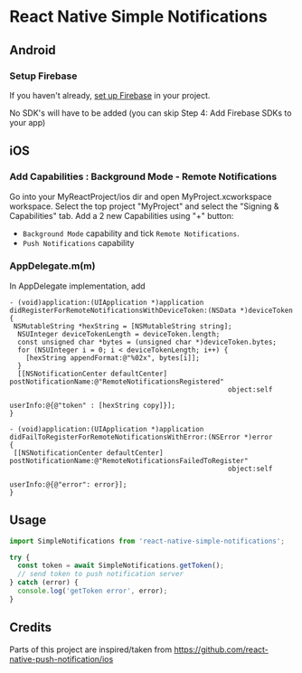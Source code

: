 # React Native Simple Notifications

## Android

### Setup Firebase

If you haven't already, [set up Firebase](https://firebase.google.com/docs/android/setup) in your project.

No SDK's will have to be added (you can skip Step 4: Add Firebase SDKs to your app)

## iOS

### Add Capabilities : Background Mode - Remote Notifications

Go into your MyReactProject/ios dir and open MyProject.xcworkspace workspace.
Select the top project "MyProject" and select the "Signing & Capabilities" tab.
Add a 2 new Capabilities using "+" button:

- `Background Mode` capability and tick `Remote Notifications`.
- `Push Notifications` capability

### AppDelegate.m(m)

In AppDelegate implementation, add

```objc
- (void)application:(UIApplication *)application didRegisterForRemoteNotificationsWithDeviceToken:(NSData *)deviceToken
{
 NSMutableString *hexString = [NSMutableString string];
  NSUInteger deviceTokenLength = deviceToken.length;
  const unsigned char *bytes = (unsigned char *)deviceToken.bytes;
  for (NSUInteger i = 0; i < deviceTokenLength; i++) {
    [hexString appendFormat:@"%02x", bytes[i]];
  }
  [[NSNotificationCenter defaultCenter] postNotificationName:@"RemoteNotificationsRegistered"
                                                      object:self
                                                    userInfo:@{@"token" : [hexString copy]}];
}

- (void)application:(UIApplication *)application didFailToRegisterForRemoteNotificationsWithError:(NSError *)error
{
 [[NSNotificationCenter defaultCenter] postNotificationName:@"RemoteNotificationsFailedToRegister"
                                                      object:self
                                                    userInfo:@{@"error": error}];
}
```

## Usage

```ts
import SimpleNotifications from 'react-native-simple-notifications';

try {
  const token = await SimpleNotifications.getToken();
  // send token to push notification server
} catch (error) {
  console.log('getToken error', error);
}
```

## Credits

Parts of this project are inspired/taken from https://github.com/react-native-push-notification/ios
